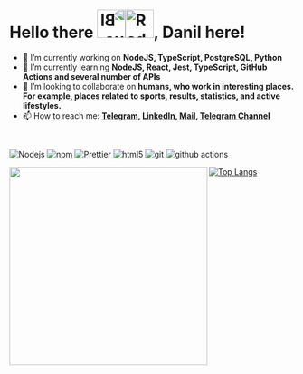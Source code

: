 # Hello there <img alt="Blue Light Sabre General Kenobi" src="images/Blue-Lightsabre-PNG.png" style="height: 50px; transform: scaleX(-1)"><img alt="Red Light Sabre General Grievous" src="images/Red-Lightsabre-PNG.png" style="height: 50px">, Danil here!

<!--
**DanilCrazy99/danilcrazy99** is a ✨ _special_ ✨ repository because its `README.md` (this file) appears on your GitHub profile.

Here are some ideas to get you started:
-->
<!--
- 🤔 I’m looking for help with ...
- ⚡ Fun fact: ...
-->
- 🔭 I’m currently working on <b>NodeJS, TypeScript, PostgreSQL, Python</b>
- 🌱 I’m currently learning <b>NodeJS, React, Jest, TypeScript, GitHub Actions and several number of APIs</b>
- 👯 I’m looking to collaborate on <b>humans, who work in interesting places. For example, places related to sports, results, statistics, and active lifestyles.</b>
- 📫 How to reach me: <b>[Telegram](https://t.me/VolkovDani99),  [LinkedIn](https://www.linkedin.com/in/danilcrazy99/), <a href="mailto:danilvolkovwork@yandex.ru" target="_blank">Mail</a>, [Telegram Channel](https://t.me/danil_lunohod)</b>

<br>
<p>
<img alt="Nodejs" src="https://img.shields.io/badge/-Nodejs-43853d?style=flat-square&logo=Node.js&logoColor=white" />
<img alt="npm" src="https://img.shields.io/badge/-NPM-CB3837?style=flat-square&logo=npm&logoColor=white" />
<img alt="Prettier" src="https://img.shields.io/badge/-Prettier-F7B93E?style=flat-square&logo=prettier&logoColor=white" />
<img alt="html5" src="https://img.shields.io/badge/-HTML5-E34F26?style=flat-square&logo=html5&logoColor=white" />
<img alt="git" src="https://img.shields.io/badge/-Git-F05032?style=flat-square&logo=git&logoColor=white" />
<img alt="github actions" src="https://img.shields.io/badge/-Github_Actions-2088FF?style=flat-square&logo=github-actions&logoColor=white" />
</p>
<a href="https://github.com/anuraghazra/github-readme-stats"><img src="https://github-readme-stats.vercel.app/api?username=VolkovDani&theme=synthwave&show_icons=true" width="350" align="left" /></a>

[![Top Langs](https://github-readme-stats.vercel.app/api/top-langs/?username=volkovdani&layout=donut&theme=dark)](https://github.com/volkovdani/github-readme-stats)
